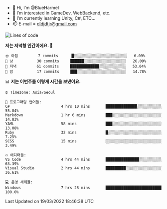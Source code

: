 - 👋 Hi, I’m @BlueHarmel
- 👀 I’m interested in GameDev, WebBackend, etc.
- 🌱 I’m currently learning Unity, C#, ETC...
- 📫 E-mail = dldjdtjr@gmail.com
  <!--START_SECTION:waka-->
![Lines of code](https://img.shields.io/badge/%EC%A0%80%EB%8A%94%20%EC%97%AC%ED%83%9C%EA%B9%8C%EC%A7%80%20-91%20Thousand%20%EC%A4%84%EC%9D%98%20%EC%BD%94%EB%93%9C%EB%A5%BC%20%EC%9E%91%EC%84%B1%ED%96%88%EC%96%B4%EC%9A%94.-blue)

**저는 저녁형 인간이에요. 🦉** 

```text
🌞 아침         7 commits      █░░░░░░░░░░░░░░░░░░░░░░░░   6.09% 
🌆 낮　         30 commits     ██████░░░░░░░░░░░░░░░░░░░   26.09% 
🌃 저녁         61 commits     █████████████░░░░░░░░░░░░   53.04% 
🌙 밤　         17 commits     ███░░░░░░░░░░░░░░░░░░░░░░   14.78%

```


📊 **저는 이번주를 이렇게 시간을 보냈어요.** 

```text
⌚︎ Timezone: Asia/Seoul

💬 프로그래밍 언어들: 
C#                       4 hrs 10 mins       ██████████████░░░░░░░░░░░   55.84% 
Markdown                 1 hr 6 mins         ███░░░░░░░░░░░░░░░░░░░░░░   14.83% 
YAML                     58 mins             ███░░░░░░░░░░░░░░░░░░░░░░   13.08% 
Ruby                     32 mins             █░░░░░░░░░░░░░░░░░░░░░░░░   7.25% 
SCSS                     15 mins             ░░░░░░░░░░░░░░░░░░░░░░░░░   3.49%

🔥 에디터들: 
VS Code                  4 hrs 44 mins       ███████████████░░░░░░░░░░   63.39% 
Visual Studio            2 hrs 44 mins       █████████░░░░░░░░░░░░░░░░   36.61%

💻 운영 체제들: 
Windows                  7 hrs 28 mins       █████████████████████████   100.0%

```


 Last Updated on 19/03/2022 18:46:38 UTC
<!--END_SECTION:waka-->
<!---
BlueHarmel/BlueHarmel is a ✨ special ✨ repository because its `README.md` (this file) appears on your GitHub profile.
You can click the Preview link to take a look at your changes.
--->

